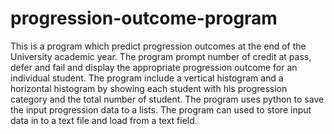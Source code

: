 # progression-outcome-program
This is a program which predict progression outcomes at the end of the University academic year.
The program prompt number of credit at pass, defer and fail and display the appropriate progression outcome for an individual student.
The program include a vertical histogram and a horizontal histogram by showing each student with his progression category and the total number of student.
The program uses python to save the input progression data to a lists.
The program can used to store input data in to a text file and load from a text field.
